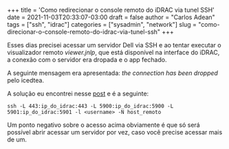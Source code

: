 +++
title = 'Como redirecionar o console remoto do iDRAC via tunel SSH'
date = 2021-11-03T20:33:07-03:00
draft = false
author = "Carlos Adean"
tags = ["ssh", "idrac"]
categories = ["sysadmin", "network"]
slug = "como-direcionar-o-console-remoto-do-idrac-via-tunel-ssh"
+++

Esses dias precisei acessar um servidor Dell via SSH e ao tentar executar o visualizador remoto *viewer.jnlp*, que está disponível na interface do iDRAC, a conexão com o servidor era dropada e o app fechado.

A seguinte mensagem era apresentada: *the connection has been dropped* pelo icedtea.

A solução eu encontrei nesse [post](https://www.ducea.com/2008/08/20/drac-console-redirection-over-a-ssh-tunnel/) e é a seguinte:

```console
ssh -L 443:ip_do_idrac:443 -L 5900:ip_do_idrac:5900 -L 5901:ip_do_idrac:5901 -l <username> -N host_remoto
```

Um ponto negativo sobre o acesso acima obviamente é que só será possível abrir acessar um servidor por vez, caso você precise acessar mais de um.
